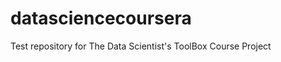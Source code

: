 datasciencecoursera
===================

Test repository for The Data Scientist's ToolBox Course Project 
